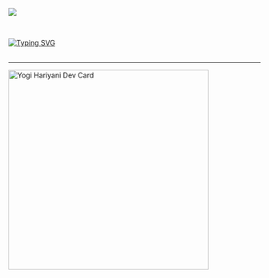 ![](https://komarev.com/ghpvc/?username=Yobro7292&color=green&style=for-the-badge)

<br />

[![Typing SVG](https://readme-typing-svg.demolab.com?font=Comfortaa&weight=500&size=27&duration=2500&pause=700&color=F79807&center=true&width=466&height=65&lines=Hi%2C+I+am+Yogi+Hariyani;Working+as+a+Software+Engineer;I+can+handle+any+situation)](https://git.io/typing-svg)
<br />
<br />
<hr />

<a href="https://app.daily.dev/yogi_hariyani"><img src="https://api.daily.dev/devcards/650383d9e53e48119670b52235487cc3.png?r=mbn" width="400" alt="Yogi Hariyani Dev Card"/></a>

